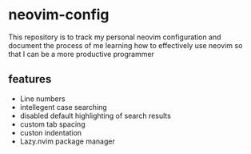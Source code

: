 # neovim-config
This repository is to track my personal neovim configuration and <br>
document the process of me learning how to effectively use neovim so <br>
that I can be a more productive programmer

## features

<ul>
<li>Line numbers</li>
<li>intellegent case searching</li>
<li>disabled default highlighting of search results</li>
<li>custom tab spacing</li>
<li>custon indentation</li>
<li>Lazy.nvim package manager</li>
</ul>

